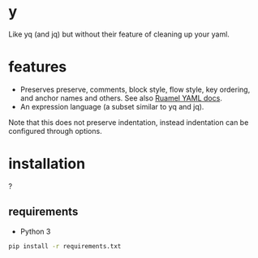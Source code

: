 # y

Like yq (and jq) but without their feature of cleaning up your yaml.

# features

- Preserves preserve, comments, block style, flow style, key ordering, and anchor names and others. See
  also [Ruamel YAML docs](https://yaml.readthedocs.io/).
- An expression language (a subset similar to yq and jq).

Note that this does not preserve indentation, instead indentation can be configured through options.

# installation

?

## requirements

- Python 3

```bash
pip install -r requirements.txt
```
